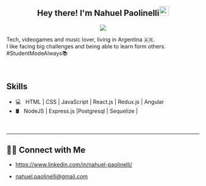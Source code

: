 
<h2 align="center"> Hey there! I'm Nahuel Paolinelli<img src="https://media.giphy.com/media/hvRJCLFzcasrR4ia7z/giphy.gif" width="25px"></h2>


<p align="center">
 <img src="https://readme-typing-svg.herokuapp.com?color=01CAF4&lines=Full+Stack+Web+Developer;HTML%2C+CSS%2C+Javascript;React.js%2C+Redux%2C+Node.js%2C+Express.js;Angular%2C+PostgreSQL&center=true">
</p>

Tech, videogames and music lover, living in Argentina 🇦🇷. <br/>
I like facing big challenges and being able to learn form others.  #StudentModeAlways📚

<br/>

<h2>Skills</h2>

- 💻 &nbsp; HTML | CSS | JavaScript | React.js | Redux.js | Angular
- 🛢 &nbsp;  NodeJS | Express.js |Postgresql | Sequelize |

<br/>


 <hr></hr>







<h2> 🤝🏻 Connect with Me </h2>
 

- https://www.linkedin.com/in/nahuel-paolinelli/<br/>

- nahuel.paolinelli@gmail.com<br/>

